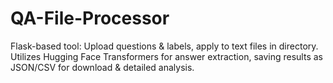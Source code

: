 # QA-File-Processor
Flask-based tool: Upload questions &amp; labels, apply to text files in directory. Utilizes Hugging Face Transformers for answer extraction, saving results as JSON/CSV for download &amp; detailed analysis.

